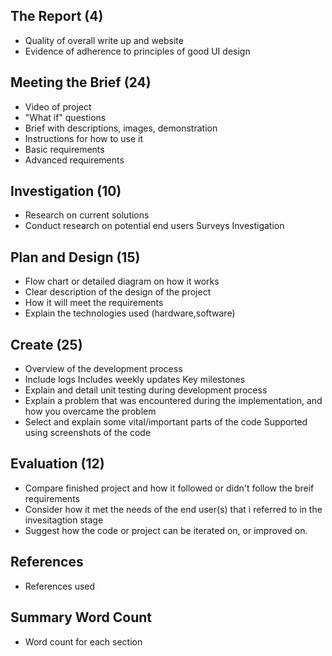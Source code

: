 
## The Report (4)
- Quality of overall write up and website
- Evidence of adherence to principles of good UI design
## Meeting the Brief (24)
- Video of project
- "What if" questions
- Brief with descriptions, images, demonstration
- Instructions for how to use it
- Basic requirements
- Advanced requirements
## Investigation (10)
- Research on current solutions
- Conduct research on potential end users
	Surveys 
	Investigation
## Plan and Design (15)
- Flow chart or detailed diagram on how it works
- Clear description of the design of the project
- How it will meet the requirements 
- Explain the technologies used (hardware,software)
## Create (25)
- Overview of the development process
- Include logs
	Includes weekly updates
	Key milestones
- Explain and detail unit testing during development process
- Explain a problem that was encountered during the implementation, and how you overcame the problem
- Select and explain some vital/important parts of the code 
	Supported using screenshots of the code
## Evaluation (12)
- Compare finished project and how it followed or didn't follow the breif requirements
- Consider how it met the needs of the end user(s) that i referred to in the invesitagtion stage
- Suggest how the code or project can be iterated on, or improved on.
## References
- References used
## Summary Word Count
- Word count for each section